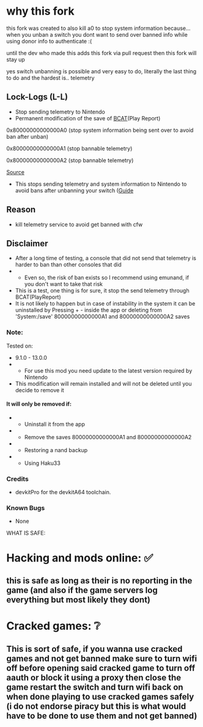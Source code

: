 # why this fork

this fork was created to also kill a0 to stop system information
because... when you unban a switch you dont want to send over banned info while using donor info to authenticate :(   

until the dev who made this adds this fork via pull request then this fork will stay up

yes switch unbanning is possible and very easy to do, literally the last thing to do and the hardest is.. telemetry 


## Lock-Logs  (L-L)
* Stop sending telemetry to Nintendo
* Permanent modification of the save of [BCAT](https://switchbrew.org/wiki/BCAT_services)(Play Report)

0x80000000000000A0 (stop system information being sent over to avoid ban after unban)

0x80000000000000A1 (stop bannable telemetry)

0x80000000000000A2 (stop bannable telemetry)

[Source](https://switchbrew.org/wiki/Flash_Filesystem#System_Savegames)

* This stops sending telemetry and system information to Nintendo to avoid bans after unbanning your switch ([Guide](https://github.com/erew70/SWITCH-UNBAN-GUIDE)

## Reason
* kill telemetry service to avoid get banned with cfw


## Disclaimer
* After a long time of testing, a console that did not send that telemetry is harder to ban than other consoles that did
* * Even so, the risk of ban exists so I recommend using emunand, if you don't want to take that risk
* This is a test, one thing is for sure, it stop the send telemetry through BCAT(PlayReport)
* It is not likely to happen but in case of instability in the system it can be uninstalled by Pressing + - inside the app or deleting from 'System:/save'
80000000000000A1 and 80000000000000A2 saves

### Note:
Tested on:
* 9.1.0 - 13.0.0
* * For use this mod you need update to the latest version required by Nintendo
* This modification will remain installed and will not be deleted until you decide to remove it
#### It will only be removed if:
- - Uninstall it from the app
- - Remove the saves 80000000000000A1 and 80000000000000A2
- - Restoring a nand backup
- - Using Haku33

### Credits
* devkitPro for the devkitA64 toolchain.

### Known Bugs
* None



WHAT IS SAFE:

# Hacking and mods online: ✅ 
 ## this is safe as long as their is no reporting in the game (and also if the game servers log everything but most likely they dont)

# Cracked games: ❔
  ## This is sort of safe, if you wanna use cracked games and not get banned make sure to turn wifi off before opening said cracked game to turn off aauth or block it using a proxy then close the game restart the switch and turn wifi back on when done playing to use cracked games safely (i do not endorse piracy but this is what would have to be done to use them and not get banned)
